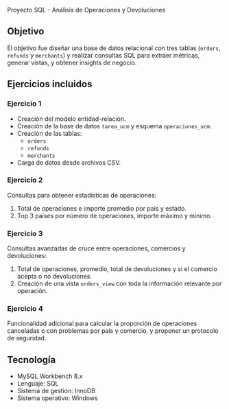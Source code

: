 Proyecto SQL - Análisis de Operaciones y Devoluciones

## Objetivo

El objetivo fue diseñar una base de datos relacional con tres tablas (`orders`, `refunds` y `merchants`) y realizar consultas SQL para extraer métricas, generar vistas, y obtener insights de negocio.

## Ejercicios incluidos

### Ejercicio 1
- Creación del modelo entidad-relación.
- Creación de la base de datos `tarea_ucm` y esquema `operaciones_ucm`.
- Creación de las tablas:
  - `orders`
  - `refunds`
  - `merchants`
- Carga de datos desde archivos CSV.

### Ejercicio 2
Consultas para obtener estadísticas de operaciones:
1. Total de operaciones e importe promedio por país y estado.
2. Top 3 países por número de operaciones, importe máximo y mínimo.

### Ejercicio 3
Consultas avanzadas de cruce entre operaciones, comercios y devoluciones:
1. Total de operaciones, promedio, total de devoluciones y si el comercio acepta o no devoluciones.
2. Creación de una vista `orders_view` con toda la información relevante por operación.

### Ejercicio 4
Funcionalidad adicional para calcular la proporción de operaciones canceladas o con problemas por país y comercio, y proponer un protocolo de seguridad.

## Tecnología
- MySQL Workbench 8.x
- Lenguaje: SQL
- Sistema de gestión: InnoDB
- Sistema operativo: Windows
